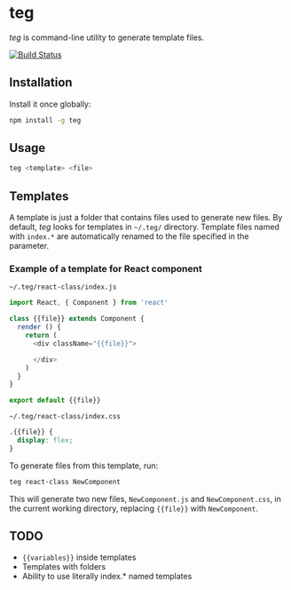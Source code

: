 # teg

*teg* is command-line utility to generate template files.

[![Build Status](https://travis-ci.org/tu4mo/teg.svg?branch=master)](https://travis-ci.org/tu4mo/teg)

## Installation

Install it once globally:

```sh
npm install -g teg
```

## Usage

```sh
teg <template> <file>
```

## Templates

A template is just a folder that contains files used to generate new files. By default, *teg* looks for templates in `~/.teg/` directory. Template files named with `index.*` are automatically renamed to the file specified in the <file> parameter.

### Example of a template for React component

`~/.teg/react-class/index.js`

```javascript
import React, { Component } from 'react'

class {{file}} extends Component {
  render () {
    return (
      <div className="{{file}}">

      </div>
    )
  }
}

export default {{file}}
```

`~/.teg/react-class/index.css`

```css
.{{file}} {
  display: flex;
}
```

To generate files from this template, run:

```sh
teg react-class NewComponent
```

This will generate two new files, `NewComponent.js` and `NewComponent.css`, in the current working directory, replacing `{{file}}` with `NewComponent`.

## TODO

* `{{variables}}` inside templates
* Templates with folders
* Ability to use literally index.* named templates
